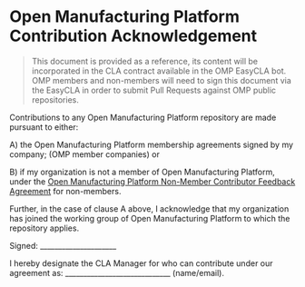 # Open Manufacturing Platform Contribution Acknowledgement

> This document is provided as a reference, its content will be incorporated in the CLA contract available in the OMP EasyCLA bot. 
> OMP members and non-members will need to sign this document via the EasyCLA in order to submit Pull Requests against OMP public repositories.

Contributions to any Open Manufacturing Platform repository are made pursuant to either:

A) the Open Manufacturing Platform membership agreements signed by my company; (OMP member companies) or

B) if my organization is not a member of Open Manufacturing Platform, under the [Open Manufacturing Platform Non-Member Contributor Feedback Agreement](https://raw.githubusercontent.com/OpenManufacturingPlatform/Contribute-to-OMP-Public-Repos/main/OMP-Non-Member-Contributor-Feedback-Agreement.md) for non-members.

Further, in the case of clause A above, I acknowledge that my organization has joined the working group of Open Manufacturing Platform to which the repository applies.

Signed: _____________________

I hereby designate the CLA Manager for who can contribute under our agreement as: 
_____________________________ (name/email).
